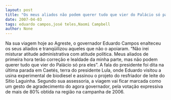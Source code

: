 ```yaml
---
layout: post
title: "Os meus aliados não podem querer tudo que vier do Palácio só para eles, diz Eduardo Campos"
date: 2007-04-03
tags: eduardo campos,josé teles,Naomi Campbell
author: None
---
```

Na sua viagem hoje ao Agreste, o governador Eduardo Campos enalteceu os seus aliados e tranqüilizou aqueles que não o apoiaram.
“Não irei misturar atitude administrativa com atitude política. Meus aliados de primeira hora terão correção e lealdade da minha parte, mas não podem querer tudo que vier do Palácio só pra eles”.
A fala do presidente foi dita na última parada em Caetés, terra do presidente Lula, onde Eduardo visitou a usina experimental de biodiesel e assinou o projeto do resfriador de leite do Sítio Laguinha.
Segundo sua assessoria, a viagem vai ficar marcada como um gesto de agradecimento do agora governador, pela votação expressiva de mais de 80% obtida na região na campanha de 2006.  